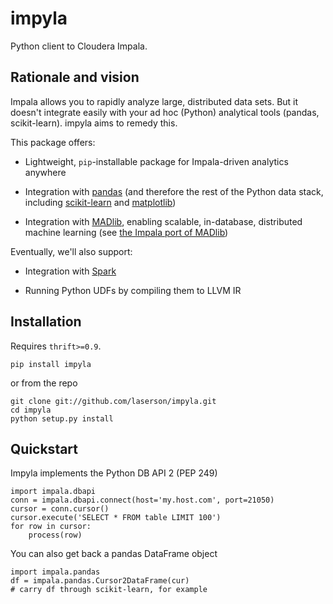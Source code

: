 # impyla

Python client to Cloudera Impala.


## Rationale and vision

Impala allows you to rapidly analyze large, distributed data sets.  But it
doesn't integrate easily with your ad hoc (Python) analytical tools (pandas,
scikit-learn).  impyla aims to remedy this.

This package offers:

* Lightweight, `pip`-installable package for Impala-driven analytics anywhere

* Integration with [pandas][1] (and therefore the rest of the Python data stack,
including [scikit-learn][2] and [matplotlib][3])

* Integration with [MADlib][4], enabling scalable, in-database, distributed
machine learning (see [the Impala port of MADlib][5])

Eventually, we'll also support:

* Integration with [Spark][6]

* Running Python UDFs by compiling them to LLVM IR


## Installation

Requires `thrift>=0.9`.

    pip install impyla

or from the repo

    git clone git://github.com/laserson/impyla.git
    cd impyla
    python setup.py install


## Quickstart

Impyla implements the Python DB API 2 (PEP 249)

    import impala.dbapi
    conn = impala.dbapi.connect(host='my.host.com', port=21050)
    cursor = conn.cursor()
    cursor.execute('SELECT * FROM table LIMIT 100')
    for row in cursor:
        process(row)

You can also get back a pandas DataFrame object
    
    import impala.pandas
    df = impala.pandas.Cursor2DataFrame(cur)
    # carry df through scikit-learn, for example


[1]: http://pandas.pydata.org/
[2]: http://scikit-learn.org/
[3]: http://matplotlib.org/
[4]: http://madlib.net/
[5]: https://github.com/bitfort/madlibport
[6]: http://spark.incubator.apache.org/
